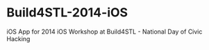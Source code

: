 Build4STL-2014-iOS
==================

iOS App for 2014 iOS Workshop at Build4STL - National Day of Civic Hacking

